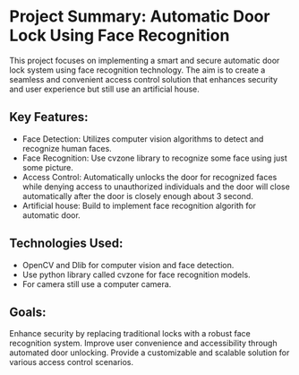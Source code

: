 # Project Summary: Automatic Door Lock Using Face Recognition
This project focuses on implementing a smart and secure automatic door lock system using face recognition technology. The aim is to create a seamless and convenient access control solution that enhances security and user experience but still use an artificial house.

## Key Features:
- Face Detection: Utilizes computer vision algorithms to detect and recognize human faces.
- Face Recognition: Use cvzone library to recognize some face using just some picture.
- Access Control: Automatically unlocks the door for recognized faces while denying access to unauthorized individuals and the door will close automatically after the door is closely enough about 3 second.
- Artificial house: Build to implement face recognition algorith for automatic door.

## Technologies Used:
- OpenCV and Dlib for computer vision and face detection.
- Use python library called cvzone for face recognition models.
- For camera still use a computer camera.

## Goals:
Enhance security by replacing traditional locks with a robust face recognition system.
Improve user convenience and accessibility through automated door unlocking.
Provide a customizable and scalable solution for various access control scenarios.


